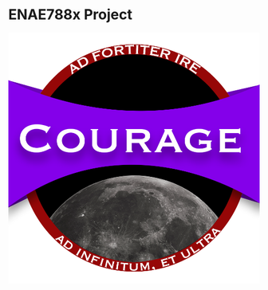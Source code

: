 # ENAE788x Project

![Mission Logo](https://github.com/BrianBock/ENAE788x_Project/blob/main/logo/courage_mission.png)